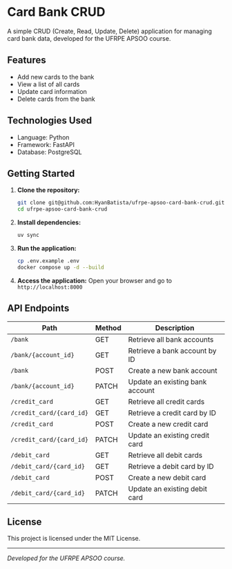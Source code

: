# Card Bank CRUD

A simple CRUD (Create, Read, Update, Delete) application for managing card bank data, developed for the UFRPE APSOO course.

## Features

- Add new cards to the bank
- View a list of all cards
- Update card information
- Delete cards from the bank

## Technologies Used

- Language: Python
- Framework: FastAPI
- Database: PostgreSQL

## Getting Started

1. **Clone the repository:**
    ```bash
    git clone git@github.com:HyanBatista/ufrpe-apsoo-card-bank-crud.git
    cd ufrpe-apsoo-card-bank-crud
    ```

2. **Install dependencies:**
    ```bash
    uv sync
    ```

3. **Run the application:**
    ```bash
    cp .env.example .env
    docker compose up -d --build
    ```


4. **Access the application:**
    Open your browser and go to `http://localhost:8000`

## API Endpoints

| Path                | Method | Description                        |
|---------------------|--------|------------------------------------|
| `/bank`             | GET    | Retrieve all bank accounts         |
| `/bank/{account_id}`| GET    | Retrieve a bank account by ID      |
| `/bank`             | POST   | Create a new bank account          |
| `/bank/{account_id}`| PATCH  | Update an existing bank account    |
| `/credit_card`             | GET    | Retrieve all credit cards         |
| `/credit_card/{card_id}`   | GET    | Retrieve a credit card by ID      |
| `/credit_card`             | POST   | Create a new credit card          |
| `/credit_card/{card_id}`   | PATCH  | Update an existing credit card    |
| `/debit_card`              | GET    | Retrieve all debit cards          |
| `/debit_card/{card_id}`    | GET    | Retrieve a debit card by ID       |
| `/debit_card`              | POST   | Create a new debit card           |
| `/debit_card/{card_id}`    | PATCH  | Update an existing debit card     |


## License

This project is licensed under the MIT License.

---
*Developed for the UFRPE APSOO course.*